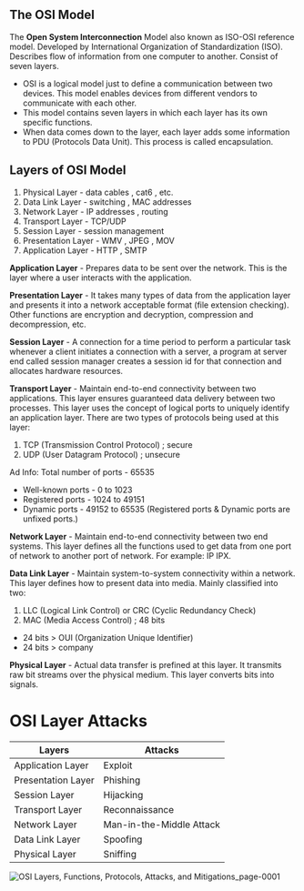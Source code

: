 ## The OSI Model

The **Open System Interconnection** Model also known as ISO-OSI reference model. Developed by International Organization of Standardization (ISO). Describes flow of information from one computer to another. Consist of seven layers.

- OSI is a logical model just to define a communication between two devices. This model enables devices from different vendors to communicate with each other.
- This model contains seven layers in which each layer has its own specific functions.
- When data comes down to the layer, each layer adds some information to PDU (Protocols Data Unit). This process is called encapsulation.

## ****Layers of OSI Model****

1. Physical Layer - data cables , cat6 , etc.
2. Data Link Layer - switching , MAC addresses
3. Network Layer - IP addresses , routing
4. Transport Layer - TCP/UDP
5. Session Layer - session management
6. Presentation Layer - WMV , JPEG , MOV
7. Application Layer - HTTP , SMTP

**Application Layer** - Prepares data to be sent over the network. This is the layer where a user interacts with the application.

**Presentation Layer** - It takes many types of data from the application layer and presents it into a network acceptable format (file extension checking). Other functions are encryption and decryption, compression and decompression, etc.

**Session Layer** - A connection for a time period to perform a particular task whenever a client initiates a connection with a server, a program at server end called session manager creates a session id for that connection and allocates hardware resources.

**Transport Layer** - Maintain end-to-end connectivity between two applications. This layer ensures guaranteed data delivery between two processes. This layer uses the concept of logical ports to uniquely identify an application layer. There are two types of protocols being used at this layer:

1. TCP (Transmission Control Protocol) ; secure
2. UDP (User Datagram Protocol) ; unsecure

Ad Info: Total number of ports - 65535

- Well-known ports - 0 to 1023
- Registered ports - 1024 to 49151
- Dynamic ports - 49152 to 65535 (Registered ports & Dynamic ports are unfixed ports.)

**Network Layer** - Maintain end-to-end connectivity between two end systems. This layer defines all the functions used to get data from one port of network to another port of network. For example: IP IPX.

**Data Link Layer** - Maintain system-to-system connectivity within a network. This layer defines how to present data into media. Mainly classified into two:

1. LLC (Logical Link Control) or CRC (Cyclic Redundancy Check)
2. MAC (Media Access Control) ; 48 bits

- 24 bits > OUI (Organization Unique Identifier)
- 24 bits > company

**Physical Layer** - Actual data transfer is prefined at this layer. It transmits raw bit streams over the physical medium. This layer converts bits into signals.

# OSI Layer Attacks
| Layers | Attacks |
| --- | --- |
| Application Layer | Exploit |
| Presentation Layer  | Phishing |
| Session Layer | Hijacking |
| Transport Layer  | Reconnaissance |
| Network Layer  | Man-in-the-Middle Attack |
| Data Link Layer | Spoofing |
| Physical Layer  | Sniffing |

![OSI Layers, Functions, Protocols, Attacks, and Mitigations_page-0001](https://user-images.githubusercontent.com/68123282/176388155-c32a0719-b04e-4eeb-b036-9d621a9043b2.jpg)
